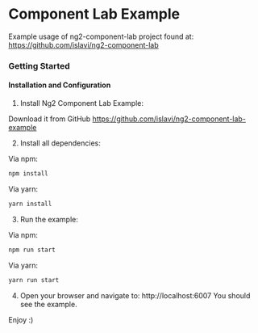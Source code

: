 # Component Lab Example
Example usage of ng2-component-lab project found at: <a href="https://github.com/islavi/ng2-component-lab">https://github.com/islavi/ng2-component-lab</a>

### Getting Started

#### Installation and Configuration
1. Install Ng2 Component Lab Example:

  Download it from GitHub
  <a href="https://github.com/islavi/ng2-component-lab-example">https://github.com/islavi/ng2-component-lab-example</a>
  
2. Install all dependencies:

  Via npm:
  ```bash
  npm install
  ```

  Via yarn:
  ```bash
  yarn install
  ```
  
3. Run the example:

  Via npm:
  ```bash
  npm run start
  ```

  Via yarn:
  ```bash
  yarn run start
  ```

4. Open your browser and navigate to:
   http://localhost:6007
   You should see the example.
   
Enjoy :)
 
 